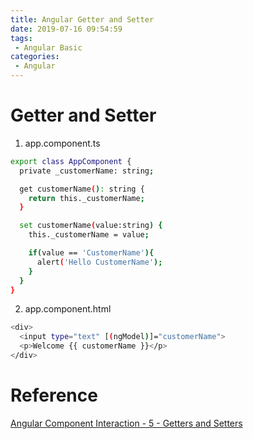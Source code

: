 ```yaml
---
title: Angular Getter and Setter
date: 2019-07-16 09:54:59
tags:
 - Angular Basic
categories: 
 - Angular
---
```


# Getter and Setter
1. app.component.ts
~~~ bash
export class AppComponent {
  private _customerName: string;

  get customerName(): string {
    return this._customerName;
  }

  set customerName(value:string) {
    this._customerName = value;

    if(value == 'CustomerName'){
      alert('Hello CustomerName');
    }
  }
}
~~~

2. app.component.html
~~~ bash
<div>
  <input type="text" [(ngModel)]="customerName">
  <p>Welcome {{ customerName }}</p>
</div>
~~~

# Reference
[Angular Component Interaction - 5 - Getters and Setters](https://www.youtube.com/watch?v=132VfEETYvs&list=PLC3y8-rFHvwgKhaLU8GTyF-5Bb8qT-wzV&index=5)